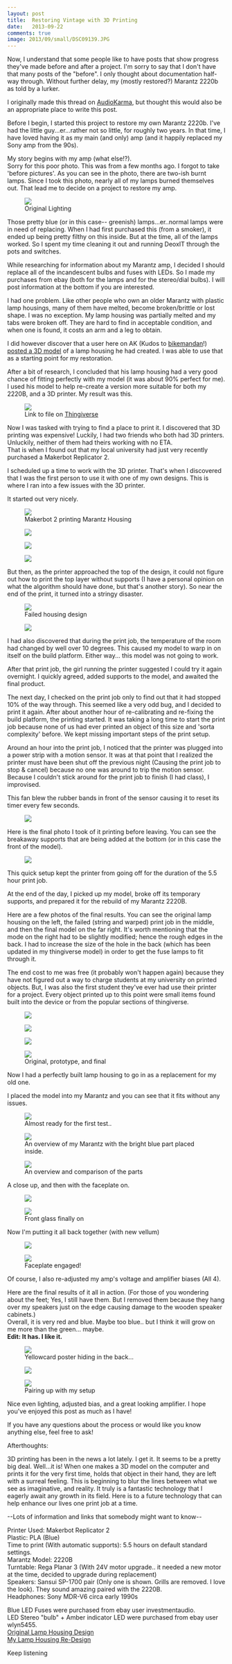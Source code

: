 ```yaml
---
layout: post
title:  Restoring Vintage with 3D Printing
date:   2013-09-22
comments: true
image: 2013/09/small/DSC09139.JPG
---
```


<p class="intro"><span class="dropcap">N</span>ow, I understand that some people like to have posts that show progress they've made before and after a project. I'm sorry to say that I don't have that many posts of the "before". I only thought about documentation half-way through. Without further delay, my (mostly restored?) Marantz 2220b as told by a lurker.</p>

I originally made this thread on [AudioKarma](http://www.audiokarma.org/forums/showthread.php?p=7108861), but thought this would also be an appropriate place to write this post.

Before I begin, I started this project to restore my own Marantz 2220b. I've had the little guy...er...rather not so little, for roughly two years. In that time, I have loved having it as my main (and only) amp (and it happily replaced my Sony amp from the 90s).

My story begins with my amp (what else!?).  
Sorry for this poor photo. This was from a few months ago. I forgot to take 'before pictures'. As you can see in the photo, there are two-ish burnt lamps. Since I took this photo, nearly all of my lamps burned themselves out. That lead me to decide on a project to restore my amp.

<figure>
  <a href="/assets/img/2013/09/full/bHhSN6f.jpg" target="\_blank">
    <img src='/assets/img/2013/09/small/bHhSN6f.jpg'>
  </a>
  <figcaption>Original Lighting</figcaption>
</figure>

Those pretty blue (or in this case-- greenish) lamps...er..normal lamps were in need of replacing. When I had first purchased this (from a smoker), it ended up being pretty filthy on this inside. But at the time, all of the lamps worked. So I spent my time cleaning it out and running DeoxIT through the pots and switches.

While researching for information about my Marantz amp, I decided I should replace all of the incandescent bulbs and fuses with LEDs. So I made my purchases from ebay (both for the lamps and for the stereo/dial bulbs). I will post information at the bottom if you are interested.

I had one problem. Like other people who own an older Marantz with plastic lamp housings, many of them have melted, become broken/brittle or lost shape. I was no exception. My lamp housing was partially melted and my tabs were broken off. They are hard to find in acceptable condition, and when one is found, it costs an arm and a leg to obtain.

I did however discover that a user here on AK (Kudos to [bikemandan](http://www.audiokarma.org/forums/member.php?u=78937)!) [posted a 3D model](http://www.audiokarma.org/forums/showthread.php?t=467773) of a lamp housing he had created. I was able to use that as a starting point for my restoration.

After a bit of research, I concluded that his lamp housing had a very good chance of fitting perfectly with my model (it was about 90% perfect for me). I used his model to help re-create a version more suitable for both my 2220B, and a 3D printer. My result was this.

<figure>
  <a href="/assets/img/2013/09/full/2220B_Lamp_housing_edit_preview_featured.jpg" target="\_blank">
    <img src='/assets/img/2013/09/small/2220B_Lamp_housing_edit_preview_featured.jpg'>
  </a>
  <figcaption>Link to file on <a href=http://www.thingiverse.com/thing:150349>Thingiverse</a></figcaption>
</figure>

Now I was tasked with trying to find a place to print it. I discovered that 3D printing was expensive! Luckily, I had two friends who both had 3D printers. Unluckily, neither of them had theirs working with no ETA.  
That is when I found out that my local university had just very recently purchased a Makerbot Replicator 2\.

I scheduled up a time to work with the 3D printer. That's when I discovered that I was the first person to use it with one of my own designs. This is where I ran into a few issues with the 3D printer.

It started out very nicely.

<figure>
  <a href="/assets/img/2013/09/full/IMG_0100.JPG" target="\_blank">
    <img src='/assets/img/2013/09/small/IMG_0100.JPG'>
  </a>
  <figcaption>Makerbot 2 printing Marantz Housing</figcaption>
</figure>

<figure>
  <a href="/assets/img/2013/09/full/IMG_0103.JPG" target="\_blank">
    <img src='/assets/img/2013/09/small/IMG_0103.JPG'>
  </a>
</figure>

<figure>
  <a href="/assets/img/2013/09/full/IMG_0107.JPG" target="\_blank">
    <img src='/assets/img/2013/09/small/IMG_0107.JPG'>
  </a>
</figure>

<figure>
  <a href="/assets/img/2013/09/full/IMG_0106.JPG" target="\_blank">
    <img src='/assets/img/2013/09/small/IMG_0106.JPG'>
  </a>
</figure>
But then, as the printer approached the top of the design, it could not figure out how to print the top layer without supports (I have a personal opinion on what the algorithm should have done, but that's another story). So near the end of the print, it turned into a stringy disaster.

<figure>
  <a href="/assets/img/2013/09/full/IMG_0110.JPG" target="\_blank">
    <img src='/assets/img/2013/09/small/IMG_0110.JPG'>
  </a>
  <figcaption>Failed housing design</figcaption>
</figure>

<figure>
  <a href="/assets/img/2013/09/full/IMG_0108.JPG" target="\_blank">
    <img src='/assets/img/2013/09/small/IMG_0108.JPG'>
  </a>
</figure>
I had also discovered that during the print job, the temperature of the room had changed by well over 10 degrees. This caused my model to warp in on itself on the build platform. Either way... this model was not going to work.

After that print job, the girl running the printer suggested I could try it again overnight. I quickly agreed, added supports to the model, and awaited the final product.

The next day, I checked on the print job only to find out that it had stopped 10% of the way through. This seemed like a very odd bug, and I decided to print it again. After about another hour of re-calibrating and re-fixing the build platform, the printing started. It was taking a long time to start the print job because none of us had ever printed an object of this size and 'sorta complexity' before. We kept missing important steps of the print setup.

Around an hour into the print job, I noticed that the printer was plugged into a power strip with a motion sensor. It was at that point that I realized the printer must have been shut off the previous night (Causing the print job to stop & cancel) because no one was around to trip the motion sensor. Because I couldn't stick around for the print job to finish (I had class), I improvised.

This fan blew the rubber bands in front of the sensor causing it to reset its timer every few seconds.

<figure>
  <a href="/assets/img/2013/09/full/2013-09-10%2012.04.14.jpg" target="\_blank">
    <img src='/assets/img/2013/09/small/2013-09-10%2012.04.14.jpg'>
  </a>
</figure>

Here is the final photo I took of it printing before leaving. You can see the breakaway supports that are being added at the bottom (or in this case the front of the model).

<figure>
  <a href="/assets/img/2013/09/full/2013-09-10%2011.48.39.jpg" target="\_blank">
    <img src='/assets/img/2013/09/small/2013-09-10%2011.48.39.jpg'>
  </a>
  <figcaption></figcaption>
</figure>

This quick setup kept the printer from going off for the duration of the 5.5 hour print job.

At the end of the day, I picked up my model, broke off its temporary supports, and prepared it for the rebuild of my Marantz 2220B.

Here are a few photos of the final results. You can see the original lamp housing on the left, the failed (string and warped) print job in the middle, and then the final model on the far right. It's worth mentioning that the mode on the right had to be slightly modified; hence the rough edges in the back. I had to increase the size of the hole in the back (which has been updated in my thingiverse model) in order to get the fuse lamps to fit through it.

The end cost to me was free (it probably won't happen again) because they have not figured out a way to charge students at my university on printed objects. But, I was also the first student they've ever had use their printer for a project. Every object printed up to this point were small items found built into the device or from the popular sections of thingiverse.

<figure>
  <a href="/assets/img/2013/09/full/DSC09132.JPG" target="\_blank">
    <img src='/assets/img/2013/09/small/DSC09132.JPG'>
  </a>
</figure>

<figure>
  <a href="/assets/img/2013/09/full/DSC09131.JPG" target="\_blank">
    <img src='/assets/img/2013/09/small/DSC09131.JPG'>
  </a>
</figure>

<figure>
  <a href="/assets/img/2013/09/full/DSC09130.JPG" target="\_blank">
    <img src='/assets/img/2013/09/small/DSC09130.JPG'>
  </a>
</figure>

<figure>
  <a href="/assets/img/2013/09/full/DSC09129.JPG" target="\_blank">
    <img src='/assets/img/2013/09/small/DSC09129.JPG'>
  </a>
  <figcaption>Original, prototype, and final</figcaption>
</figure>

Now I had a perfectly built lamp housing to go in as a replacement for my old one.

I placed the model into my Marantz and you can see that it fits without any issues.

<figure>
  <a href="/assets/img/2013/09/full/DSC09138.JPG" target="\_blank">
    <img src='/assets/img/2013/09/small/DSC09138.JPG'>
  </a>
  <figcaption>Almost ready for the first test..</figcaption>
</figure>

<figure>
  <a href="/assets/img/2013/09/full/DSC09137.JPG" target="\_blank">
    <img src='/assets/img/2013/09/small/DSC09137.JPG'>
  </a>
  <figcaption>An overview of my Marantz with the bright blue part placed inside.</figcaption>
</figure>

<figure>
  <a href="/assets/img/2013/09/full/DSC09139.JPG" target="\_blank">
    <img src='/assets/img/2013/09/small/DSC09139.JPG'>
  </a>
  <figcaption>An overview and comparison of the parts</figcaption>
</figure>

A close up, and then with the faceplate on.

<figure>
  <a href="/assets/img/2013/09/full/DSC09140.JPG" target="\_blank">
    <img src='/assets/img/2013/09/small/DSC09140.JPG'>
  </a>
  <figcaption></figcaption>
</figure>

<figure>
  <a href="/assets/img/2013/09/full/DSC09141.JPG" target="\_blank">
    <img src='/assets/img/2013/09/small/DSC09141.JPG'>
  </a>
  <figcaption>Front glass finally on</figcaption>
</figure>

Now I'm putting it all back together (with new vellum)

<figure>
  <a href="/assets/img/2013/09/full/DSC09144.JPG" target="\_blank">
    <img src='/assets/img/2013/09/small/DSC09144.JPG'>
  </a>
  <figcaption></figcaption>
</figure>

<figure>
  <a href="/assets/img/2013/09/full/DSC09145.JPG" target="\_blank">
    <img src='/assets/img/2013/09/small/DSC09145.JPG'>
  </a>
  <figcaption>Faceplate engaged!</figcaption>
</figure>

Of course, I also re-adjusted my amp's voltage and amplifier biases (All 4).

Here are the final results of it all in action. (For those of you wondering about the feet; Yes, I still have them. But I removed them because they hang over my speakers just on the edge causing damage to the wooden speaker cabinets.)  
Overall, it is very red and blue. Maybe too blue.. but I think it will grow on me more than the green... maybe.  
**Edit: It has. I like it.**

<figure>
  <a href="/assets/img/2013/09/full/DSC09158.JPG" target="\_blank">
    <img src='/assets/img/2013/09/small/DSC09158.JPG'>
  </a>
  <figcaption>Yellowcard poster hiding in the back...</figcaption>
</figure>

<figure>
  <a href="/assets/img/2013/09/full/DSC09157.JPG" target="\_blank">
    <img src='/assets/img/2013/09/small/DSC09157.JPG'>
  </a>
</figure>

<figure>
  <a href="/assets/img/2013/09/full/DSC09152.JPG" target="\_blank">
    <img src='/assets/img/2013/09/small/DSC09152.JPG'>
  </a>
  <figcaption>Pairing up with my setup</figcaption>
</figure>

Nice even lighting, adjusted bias, and a great looking amplifier. I hope you've enjoyed this post as much as I have!

If you have any questions about the process or would like you know anything else, feel free to ask!

Afterthoughts:

3D printing has been in the news a lot lately. I get it. It seems to be a pretty big deal. Well...it is! When one makes a 3D model on the computer and prints it for the very first time, holds that object in their hand, they are left with a surreal feeling. This is beginning to blur the lines between what we see as imaginative, and reality. It truly is a fantastic technology that I eagerly await any growth in its field. Here is to a future technology that can help enhance our lives one print job at a time.

--Lots of information and links that somebody might want to know--

Printer Used: Makerbot Replicator 2  
Plastic: PLA (Blue)  
Time to print (With automatic supports): 5.5 hours on default standard settings.  
Marantz Model: 2220B  
Turntable: Rega Planar 3 (With 24V motor upgrade.. it needed a new motor at the time, decided to upgrade during replacement)  
Speakers: Sansui SP-1700 pair (Only one is shown. Grills are removed. I love the look). They sound amazing paired with the 2220B.  
Headphones: Sony MDR-V6 circa early 1990s

Blue LED Fuses were purchased from ebay user investmentaudio.  
LED Stereo "bulb" + Amber indicator LED were purchased from ebay user wlyn5455.  
[Original Lamp Housing Design](http://www.thingiverse.com/thing:30132)  
[My Lamp Housing Re-Design](http://www.thingiverse.com/thing:150349)

Keep listening
